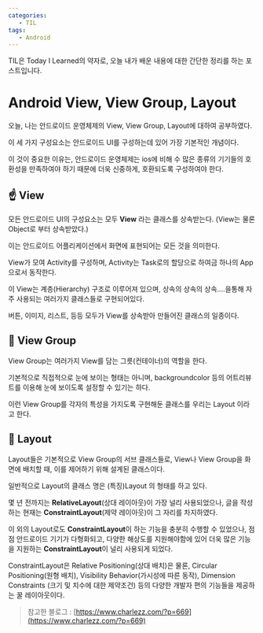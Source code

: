 ```yaml
---
categories: 
   - TIL
tags:
   - Android
---
```

TIL은 Today I Learned의 약자로, 오늘 내가 배운 내용에 대한 간단한 정리를 하는 포스트입니다.

# Android View, View Group, Layout

오늘, 나는 안드로이드 운영체제의 View, View Group, Layout에 대하여 공부하였다.

이 세 가지 구성요소는 안드로이드 UI를 구성하는데 있어 가장 기본적인 개념이다.

이 것이 중요한 이유는, 안드로이드 운영체제는 ios에 비해 수 많은 종류의 기기들의 호환성을 만족하여야 하기 때문에 더욱 신중하게, 호환되도록 구성하여야 한다.

## ☝ View

모든 안드로이드 UI의 구성요소는 모두 **View** 라는 클래스를 상속받는다. (View는 물론 Object로 부터 상속받았다.)

이는 안드로이드 어플리케이션에서 화면에 표현되어는 모든 것을 의미한다.

View가 모여 Activity를 구성하며, Activity는 Task로의 할당으로 하여금 하나의 App으로서 동작한다.

이 View는 계층(Hierarchy) 구조로 이루어져 있으며, 상속의 상속의 상속....을통해 자주 사용되는 여러가지 클래스들로 구현되어있다.

버튼, 이미지, 리스트, 등등 모두가 View를 상속받아 만들어진 클래스의 일종이다.

## 🤞 View Group

View Group는 여러가지 View를 담는 그릇(컨테이너)의 역할을 한다. 

기본적으로 직접적으로 눈에 보이는 형태는 아니며, backgroundcolor 등의 어트리뷰트를 이용해 눈에 보이도록 설정할 수 있기는 하다.

이런 View Group를 각자의 특성을 가지도록 구현해둔 클래스를 우리는 Layout 이라고 한다.

## 🤟 Layout

Layout들은 기본적으로 View Group의 서브 클래스들로, View나 View Group을 화면에 배치할 때, 이를 제어하기 위해 설계된 클래스이다.

일반적으로 Layout의 클래스 명은 (특징)Layout 의 형태를 하고 있다.

몇 년 전까지는 **RelativeLayout**(상대 레이아웃)이 가장 널리 사용되었으나, 글을 작성하는 현재는 **ConstraintLayout**(제약 레이아웃)이 그 자리를 차지하였다.

이 외의 Layout로도 **ConstraintLayout**이 하는 기능을 충분히 수행할 수 있었으나, 점점 안드로이드 기기가 다형화되고, 다양한 해상도를 지원해야함에 있어 더욱 많은 기능을 지원하는 **ConstraintLayout**이 널리 사용되게 되었다.

ConstraintLayout은 Relative Positioning(상대 배치)은 물론, Circular Positioning(원형 배치), Visibility Behavior(가시성에 따른 동작), Dimension Constraints (크기 및 치수에 대한 제약조건) 등의 다양한 개발자 편의 기능들을 제공하는 꿀 레이아웃이다.


> 참고한 블로그 : [https://www.charlezz.com/?p=669](https://www.charlezz.com/?p=669)

